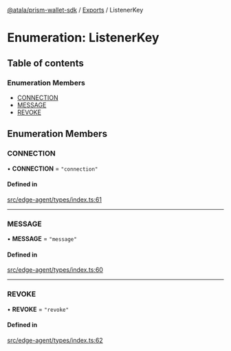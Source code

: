 [@atala/prism-wallet-sdk](../README.md) / [Exports](../modules.md) / ListenerKey

# Enumeration: ListenerKey

## Table of contents

### Enumeration Members

- [CONNECTION](ListenerKey.md#connection)
- [MESSAGE](ListenerKey.md#message)
- [REVOKE](ListenerKey.md#revoke)

## Enumeration Members

### CONNECTION

• **CONNECTION** = ``"connection"``

#### Defined in

[src/edge-agent/types/index.ts:61](https://github.com/hyperledger/identus-edge-agent-sdk-ts/blob/2cdbf1ede368164be3dd56f3e362e76e94d48b48/src/edge-agent/types/index.ts#L61)

___

### MESSAGE

• **MESSAGE** = ``"message"``

#### Defined in

[src/edge-agent/types/index.ts:60](https://github.com/hyperledger/identus-edge-agent-sdk-ts/blob/2cdbf1ede368164be3dd56f3e362e76e94d48b48/src/edge-agent/types/index.ts#L60)

___

### REVOKE

• **REVOKE** = ``"revoke"``

#### Defined in

[src/edge-agent/types/index.ts:62](https://github.com/hyperledger/identus-edge-agent-sdk-ts/blob/2cdbf1ede368164be3dd56f3e362e76e94d48b48/src/edge-agent/types/index.ts#L62)
